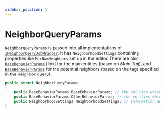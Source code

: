 ```yaml
---
sidebar_position: 1
---
```


# NeighborQueryParams

`NeighborQueryParams` is passed into all implementations of [`INeighborQueryJobWrapper`](/docs/documentation-core/queries/neighbor_queries/neighbor-queries). It has `NeighborhoodSettings` containing properties like `MaxNumNeighbors` set up in the editor. There are also [`BaseBehaviorParams`](/docs/documentation-core/base-system/BaseBehaviorParams) [link] for the main entities (based on *Main Tag*), and [`BaseBehaviorParams`](/docs/documentation-core/base-system/BaseBehaviorParams) for the potential neighbors (based on the tags specified in the neighbor query).

```csharp title="INeighborQueryJobWrapper.cs"
public struct NeighborQueryParams
{
    public BaseBehaviorParams BaseBehaviorParams; // the entities which are looking for neighbors
    public BaseBehaviorParams OtherBehaviorParams; // the entities which are potential neighbors
    public NeighborhoodSettings NeighborhoodSettings; // information about the query
}
```